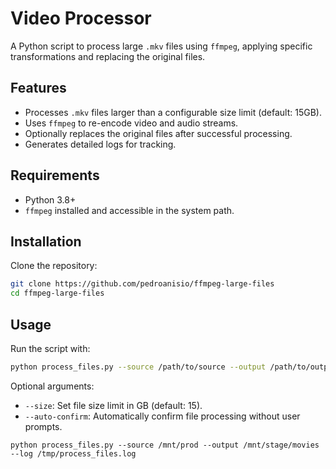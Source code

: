 # Video Processor

A Python script to process large `.mkv` files using `ffmpeg`, applying specific transformations and replacing the original files.

## Features
- Processes `.mkv` files larger than a configurable size limit (default: 15GB).
- Uses `ffmpeg` to re-encode video and audio streams.
- Optionally replaces the original files after successful processing.
- Generates detailed logs for tracking.

## Requirements
- Python 3.8+
- `ffmpeg` installed and accessible in the system path.

## Installation
Clone the repository:
```bash
git clone https://github.com/pedroanisio/ffmpeg-large-files
cd ffmpeg-large-files
```

## Usage
Run the script with:
```bash
python process_files.py --source /path/to/source --output /path/to/output --log /path/to/log.log
```

Optional arguments:
- `--size`: Set file size limit in GB (default: 15).
- `--auto-confirm`: Automatically confirm file processing without user prompts.

```
python process_files.py --source /mnt/prod --output /mnt/stage/movies --log /tmp/process_files.log
```